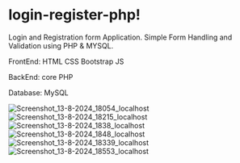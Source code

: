 # login-register-php!
Login and Registration form Application. Simple Form Handling and Validation using PHP & MYSQL.

FrontEnd:
HTML
CSS
Bootstrap
JS

BackEnd:
core PHP

Database:
MySQL

![Screenshot_13-8-2024_18054_localhost](https://github.com/user-attachments/assets/32e2f283-576e-4da8-9d9e-8745fa1af4ab)
![Screenshot_13-8-2024_18215_localhost](https://github.com/user-attachments/assets/3e4d9dd5-2698-43eb-974d-cc8c38c40069)
![Screenshot_13-8-2024_1838_localhost](https://github.com/user-attachments/assets/551478de-35ac-4b00-9928-9b4f1c01a3b9)
![Screenshot_13-8-2024_1848_localhost](https://github.com/user-attachments/assets/33a4e9e4-b37e-47de-a520-9bf54f579908)
![Screenshot_13-8-2024_18339_localhost](https://github.com/user-attachments/assets/8531fad3-8232-47f2-90b3-663ee6867593)
![Screenshot_13-8-2024_18553_localhost](https://github.com/user-attachments/assets/4facdd5b-f14c-4777-9903-d01758f31fed)
